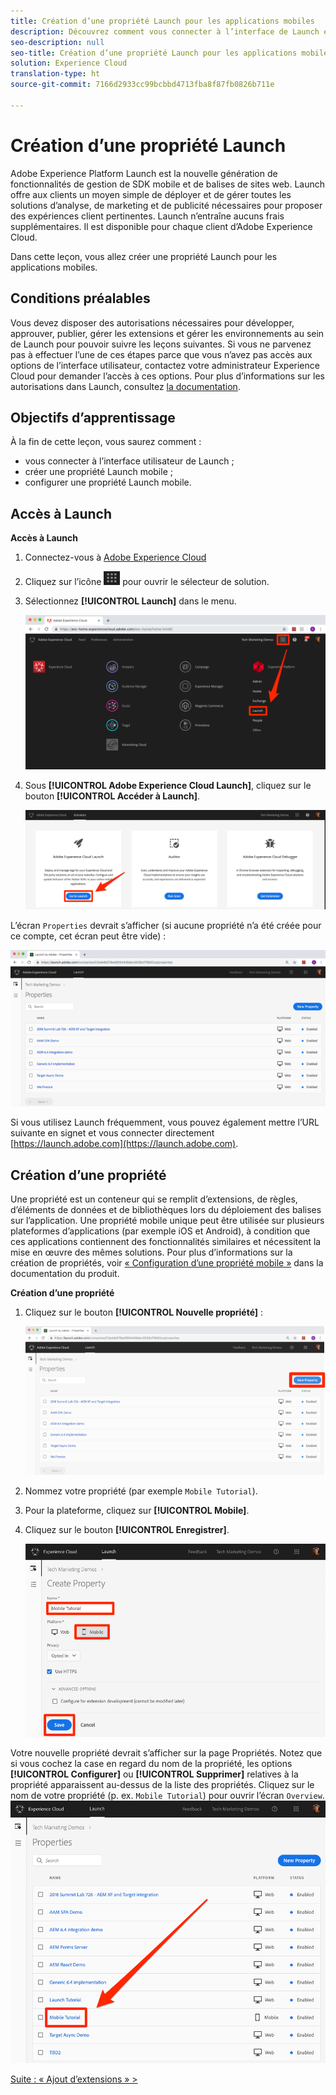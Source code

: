```yaml
---
title: Création d’une propriété Launch pour les applications mobiles
description: Découvrez comment vous connecter à l’interface de Launch et créer une propriété Launch mobile. Cette leçon fait partie du tutoriel Mise en œuvre d’Experience Cloud dans les applications mobiles Objective-C pour iOS.
seo-description: null
seo-title: Création d’une propriété Launch pour les applications mobiles
solution: Experience Cloud
translation-type: ht
source-git-commit: 7166d2933cc99bcbbd4713fba8f87fb0826b711e

---
```



# Création d’une propriété Launch

Adobe Experience Platform Launch est la nouvelle génération de fonctionnalités de gestion de SDK mobile et de balises de sites web. Launch offre aux clients un moyen simple de déployer et de gérer toutes les solutions d’analyse, de marketing et de publicité nécessaires pour proposer des expériences client pertinentes. Launch n’entraîne aucuns frais supplémentaires. Il est disponible pour chaque client d’Adobe Experience Cloud.

Dans cette leçon, vous allez créer une propriété Launch pour les applications mobiles.

## Conditions préalables

Vous devez disposer des autorisations nécessaires pour développer, approuver, publier, gérer les extensions et gérer les environnements au sein de Launch pour pouvoir suivre les leçons suivantes. Si vous ne parvenez pas à effectuer l’une de ces étapes parce que vous n’avez pas accès aux options de l’interface utilisateur, contactez votre administrateur Experience Cloud pour demander l’accès à ces options. Pour plus d’informations sur les autorisations dans Launch, consultez [la documentation](https://docs.adobe.com/content/help/fr-FR/launch/using/reference/admin/user-permissions.html).

## Objectifs d’apprentissage

À la fin de cette leçon, vous saurez comment :

* vous connecter à l’interface utilisateur de Launch ;
* créer une propriété Launch mobile ;
* configurer une propriété Launch mobile.

## Accès à Launch

**Accès à Launch**

1. Connectez-vous à [Adobe Experience Cloud](https://experiencecloud.adobe.com)

1. Cliquez sur l’icône ![icône du sélecteur de solution](images/mobile-launch-solutionSwitcher.png) pour ouvrir le sélecteur de solution.

1. Sélectionnez **[!UICONTROL Launch]** dans le menu.

   ![Ouverture du sélecteur de solution à l’aide de l’icône et clic sur Activation](images/mobile-launch-solutionSwitcherActivation.png)

1. Sous **[!UICONTROL Adobe Experience Cloud Launch]**, cliquez sur le bouton **[!UICONTROL Accéder à Launch]**.

   ![Clic sur le bouton Launch.](images/mobile-launch-goToLaunch.png)

L’écran `Properties` devrait s’afficher (si aucune propriété n’a été créée pour ce compte, cet écran peut être vide) :

![Écran Propriétés](images/mobile-launch-propertiesScreen.png)

Si vous utilisez Launch fréquemment, vous pouvez également mettre l’URL suivante en signet et vous connecter directement [https://launch.adobe.com](https://launch.adobe.com).

## Création d’une propriété

Une propriété est un conteneur qui se remplit d’extensions, de règles, d’éléments de données et de bibliothèques lors du déploiement des balises sur l’application. Une propriété mobile unique peut être utilisée sur plusieurs plateformes d’applications (par exemple iOS et Android), à condition que ces applications contiennent des fonctionnalités similaires et nécessitent la mise en œuvre des mêmes solutions.  Pour plus d’informations sur la création de propriétés, voir [« Configuration d’une propriété mobile »](https://aep-sdks.gitbook.io/docs/getting-started/create-a-mobile-property) dans la documentation du produit.

**Création d’une propriété**

1. Cliquez sur le bouton **[!UICONTROL Nouvelle propriété]** :

   ![Clic sur Nouvelle propriété](images/mobile-launch-addNewProperty.png)

1. Nommez votre propriété (par exemple `Mobile Tutorial`). 
1. Pour la plateforme, cliquez sur **[!UICONTROL Mobile]**.
1. Cliquez sur le bouton **[!UICONTROL Enregistrer]**.

   ![Création d’une propriété](images/mobile-launch-newProperty.png)

Votre nouvelle propriété devrait s’afficher sur la page Propriétés. Notez que si vous cochez la case en regard du nom de la propriété, les options **[!UICONTROL Configurer]** ou **[!UICONTROL Supprimer]** relatives à la propriété apparaissent au-dessus de la liste des propriétés. Cliquez sur le nom de votre propriété (p. ex. `Mobile Tutorial`) pour ouvrir l’écran `Overview`.
![Clic sur le nom de la propriété pour l’ouvrir](images/mobile-launch-openProperty.png)

[Suite : « Ajout d’extensions » &gt;](launch-add-extensions.md)
